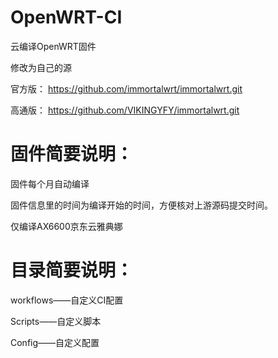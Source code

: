 # OpenWRT-CI
云编译OpenWRT固件

修改为自己的源

官方版：
https://github.com/immortalwrt/immortalwrt.git

高通版：
https://github.com/VIKINGYFY/immortalwrt.git

# 固件简要说明：

固件每个月自动编译

固件信息里的时间为编译开始的时间，方便核对上游源码提交时间。

仅编译AX6600京东云雅典娜

# 目录简要说明：

workflows——自定义CI配置

Scripts——自定义脚本

Config——自定义配置

